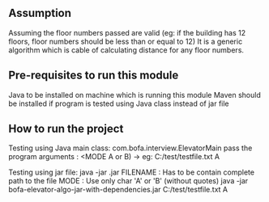 ## Assumption
Assuming the floor numbers passed are valid (eg: if the building has 12 floors, floor numbers should be less than or equal to 12)
It is a generic algorithm which is cable of calculating distance for any floor numbers.

## Pre-requisites to run this module
Java to be installed on machine which is running this module
Maven should be installed if program is tested using Java class instead of jar file

## How to run the project
Testing using Java main class: com.bofa.interview.ElevatorMain
	pass the program arguments : <FILE PATH> <MODE A or B) -> eg: C:/test/testfile.txt A

Testing using jar file: 
java -jar <JarFileName>.jar <FILENAME> <MODE>
	FILENAME : Has to be contain complete path to the file
	MODE : Use only char 'A' or 'B' (without quotes)
java -jar bofa-elevator-algo-jar-with-dependencies.jar C:/test/testfile.txt A


